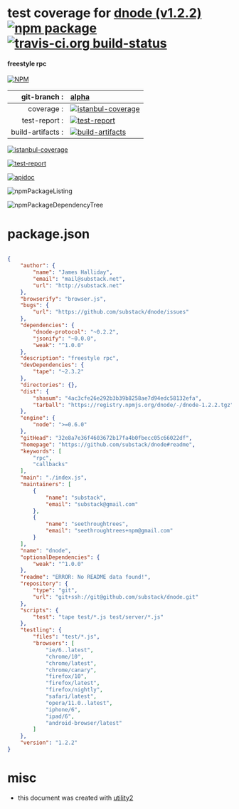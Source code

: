 # test coverage for  [dnode (v1.2.2)](https://github.com/substack/dnode#readme)  [![npm package](https://img.shields.io/npm/v/npmtest-dnode.svg?style=flat-square)](https://www.npmjs.org/package/npmtest-dnode) [![travis-ci.org build-status](https://api.travis-ci.org/npmtest/node-npmtest-dnode.svg)](https://travis-ci.org/npmtest/node-npmtest-dnode)
#### freestyle rpc

[![NPM](https://nodei.co/npm/dnode.png?downloads=true)](https://www.npmjs.com/package/dnode)

| git-branch : | [alpha](https://github.com/npmtest/node-npmtest-dnode/tree/alpha)|
|--:|:--|
| coverage : | [![istanbul-coverage](https://npmtest.github.io/node-npmtest-dnode/build/coverage.badge.svg)](https://npmtest.github.io/node-npmtest-dnode/build/coverage.html/index.html)|
| test-report : | [![test-report](https://npmtest.github.io/node-npmtest-dnode/build/test-report.badge.svg)](https://npmtest.github.io/node-npmtest-dnode/build/test-report.html)|
| build-artifacts : | [![build-artifacts](https://npmtest.github.io/node-npmtest-dnode/glyphicons_144_folder_open.png)](https://github.com/npmtest/node-npmtest-dnode/tree/gh-pages/build)|

[![istanbul-coverage](https://npmtest.github.io/node-npmtest-dnode/build/screenCapture.buildCustomOrg.browser.coverage.html.png)](https://npmtest.github.io/node-npmtest-dnode/build/coverage.html/index.html)

[![test-report](https://npmtest.github.io/node-npmtest-dnode/build/screenCapture.buildCustomOrg.browser.%252Fhome%252Ftravis%252Fbuild%252Fnpmtest%252Fnode-npmtest-dnode%252Ftmp%252Fbuild%252Ftest-report.html.png)](https://npmtest.github.io/node-npmtest-dnode/build/test-report.html)

[![apidoc](https://npmdoc.github.io/node-npmdoc-dnode/build/screenCapture.buildApidoc.browser.%252Fhome%252Ftravis%252Fbuild%252Fnpmdoc%252Fnode-npmdoc-dnode%252Ftmp%252Fbuild%252Fapidoc.html.png)](https://npmdoc.github.io/node-npmdoc-dnode/build/apidoc.html)

![npmPackageListing](https://npmtest.github.io/node-npmtest-dnode/build/screenCapture.npmPackageListing.svg)

![npmPackageDependencyTree](https://npmtest.github.io/node-npmtest-dnode/build/screenCapture.npmPackageDependencyTree.svg)



# package.json

```json

{
    "author": {
        "name": "James Halliday",
        "email": "mail@substack.net",
        "url": "http://substack.net"
    },
    "browserify": "browser.js",
    "bugs": {
        "url": "https://github.com/substack/dnode/issues"
    },
    "dependencies": {
        "dnode-protocol": "~0.2.2",
        "jsonify": "~0.0.0",
        "weak": "^1.0.0"
    },
    "description": "freestyle rpc",
    "devDependencies": {
        "tape": "~2.3.2"
    },
    "directories": {},
    "dist": {
        "shasum": "4ac3cfe26e292b3b39b8258ae7d94edc58132efa",
        "tarball": "https://registry.npmjs.org/dnode/-/dnode-1.2.2.tgz"
    },
    "engine": {
        "node": ">=0.6.0"
    },
    "gitHead": "32e8a7e36f4603672b17fa4b0fbecc05c66022df",
    "homepage": "https://github.com/substack/dnode#readme",
    "keywords": [
        "rpc",
        "callbacks"
    ],
    "main": "./index.js",
    "maintainers": [
        {
            "name": "substack",
            "email": "substack@gmail.com"
        },
        {
            "name": "seethroughtrees",
            "email": "seethroughtrees+npm@gmail.com"
        }
    ],
    "name": "dnode",
    "optionalDependencies": {
        "weak": "^1.0.0"
    },
    "readme": "ERROR: No README data found!",
    "repository": {
        "type": "git",
        "url": "git+ssh://git@github.com/substack/dnode.git"
    },
    "scripts": {
        "test": "tape test/*.js test/server/*.js"
    },
    "testling": {
        "files": "test/*.js",
        "browsers": [
            "ie/6..latest",
            "chrome/10",
            "chrome/latest",
            "chrome/canary",
            "firefox/10",
            "firefox/latest",
            "firefox/nightly",
            "safari/latest",
            "opera/11.0..latest",
            "iphone/6",
            "ipad/6",
            "android-browser/latest"
        ]
    },
    "version": "1.2.2"
}
```



# misc
- this document was created with [utility2](https://github.com/kaizhu256/node-utility2)
